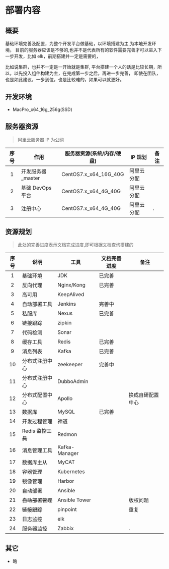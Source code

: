 # 部署内容

## 概要

基础环境完善及配置，为整个开发平台做基础，以环境搭建为主,为本地开发环境，
目前的服务器应该是不够的,也并不是代表所有的软件需要完善才可以进入下一步开发，比如 elk，前期搭建并一定是需要的，

比如说集群，也并不一定是一开始就是集群,
平台搭建一个人的话是比较长期，所以，以先投入组件构建为主，在完成第一步之后，再进一步完善，
即使在团队，也是如此建议，一步到位，也是比较难的，如果可以就更好。

## 开发环境

- MacPro_x64_16g_256g(SSD)

## 服务器资源

> 阿里云服务器 IP 为公网

| 序号 | 作用               | 服务器资源(系统/内存/硬盘) | IP 规划    | 备注 |
| :--: | ------------------ | -------------------------- | ---------- | ---- |
|  1   | 开发服务器\_master | CentOS7.x_x64_16G_40G      | 阿里云分配 |      |
|  2   | 基础 DevOps 平台   | CentOS7.x_x64_4G_40G       | 阿里云分配 |      |
|  3   | 注册中心           | CentOS7.x_x64_4G_40G       | 阿里云分配 | .    |

<!-- | 2    | 开发服务器_slave  | CentOS7.4_x64_2G_16G       | 192.168.1.111 | VBox虚拟机 | -->
<!-- | 3    | 开发服务器_slave  | CentOS7.4_x64_2G_16G       | 192.168.1.112 | VBox虚拟机 | -->
<!-- | 4    | 监控运维平台      | CentOS7.4_x64_4G_16G       | 192.168.1.119 | VBox虚拟机 | -->
<!-- | 7    | 基础服务服务器    | CentOS7.4_x64_1G_40G       | 172.18.11.241 | 阿里云     | -->
<!-- | 8    | 业务服务服务器    | CentOS7.4_x64_1G_40G       | 172.18.11.183 | 阿里云     | -->
<!-- | 9    | 应用服务服务器    | CentOS7.4_x64_1G_40G       | 172.18.11.130 | 阿里云     | -->

## 资源规划

> 此处的完善进度表示文档完成进度,即可根据文档查询搭建的

| 序号 | 说明               | 工具          | 文档完善进度 | 备注             |
| :--: | ------------------ | ------------- | ------------ | ---------------- |
|  1   | 基础环境           | JDK           | 已完善       |                  |
|  2   | 反向代理           | Nginx/Kong    | 已完善       |                  |
|  3   | 高可用             | KeepAlived    |              |                  |
|  4   | 自动部署工具       | Jenkins       | 完善中       |                  |
|  5   | 私服库             | Nexus         | 已完善       |                  |
|  6   | 链接跟踪           | zipkin        |              |                  |
|  7   | 代码检测           | Sonar         |              |                  |
|  8   | 缓存工具           | Redis         | 已完善       |                  |
|  9   | 消息列表           | Kafka         | 已完善       |                  |
|  10  | 分布式注册中心     | zeekeeper     | 完善中       |                  |
|  11  | 分布式注册中心     | DubboAdmin    |              |                  |
|  12  | 分布式配置中心     | Apollo        |              | 换成自研配置中心 |
|  13  | 数据库             | MySQL         | 已完善       |                  |
|  14  | 开发过程管理       | 禅道          |              |                  |
|  15  | ~~Redis 监控工具~~ | Redmon        |              |                  |
|  16  | 消息管理工具       | Kafka-Manager |              |                  |
|  17  | 数据库主从         | MyCAT         |              |                  |
|  18  | 容器管理           | Kubernetes    |              |                  |
|  19  | 镜像管理           | Harbor        |              |                  |
|  20  | 自动部署           | Ansible       |              |                  |
|  21  | ~~自动部署管理~~   | Ansible Tower |              | 版权问题         |
|  22  | ~~链接跟踪~~       | pinpoint      |              | 重复             |
|  23  | 日志监控           | elk           |              |                  |
|  24  | 服务器监控         | Zabbix        |              | .                |

<!-- | 20   | 基础环境搭建      | docker-compose | 完善中       |                  | -->

## 其它

- 略

<!-- # 访问地址 -->
<!-- | 序号 | 说明           | 地址                 | 备注 | -->
<!-- |:------|----------------|----------------------|------| -->
<!-- | 1    | 开发过程管理   | http://www.baidu.com |      | -->
<!-- | 2    | 缓存工具       |                      |      | -->
<!-- | 3    | Redis监控工具  |                      |      | -->
<!-- | 4    | 消息列表       |                      |      | -->
<!-- | 5    | 消息管理工具   |                      |      | -->
<!-- | 6    | 数据库         |                      |      | -->
<!-- | 7    | 数据库主从     |                      |      | -->
<!-- | 7    | 容器管理       |                      |      | -->
<!-- | 8    | 反向代理       |                      |      | -->
<!-- | 9    | 高可用         |                      |      | -->
<!-- | 10   | 分布式注册中心 |                      |      | -->
<!-- | 11   | 自动部署工具   |                      |      | -->
<!-- | 12   | 私服库         |                      |      | -->
<!-- | 13   | 代码检测       |                      |      | -->
<!-- | 14   | 镜像管理       |                      |      | -->
<!-- | 15   | 自动部署       |                      |      | -->
<!-- | 16   | 自动部署管理   |                      |      | -->
<!-- | 17   | 链接跟踪       |                      |      | -->
<!-- | 18   | 日志监控       |                      |      | -->
<!-- | 19   | 服务器监控     |                      |      | -->

<!-- # 混合云环境搭建 -->

<!-- > 原文链接: [https://zhuanlan.zhihu.com/p/473014155](https://zhuanlan.zhihu.com/p/473014155) -->

<!-- ## 概述 -->

<!-- 以下为个人学习环境搭建和多年积累经验。 -->

<!-- 接触软件开发环境从大学到现在差不多 10 年这样，这个过程不管是在自己学习的环境还有电脑等等都积累了大量的学习材料和资料，包括软件安装等大量的库存，这些材料当前基本上目前的环境是无法满足学习和进一步提升的要求点，考虑左右，综合各个成本点，搭建一套可以满足自己未来 4 年左右的学习环境。 -->

<!-- #### 整体阐述从以下思路进行阐述： -->

<!-- - 为什么要搭建个人学习环境 -->
<!-- - 学习环境需要搭建哪些东西 -->
<!-- - 怎么结合自动化运维来管理环境 -->
<!-- - 这套环境搭建的成本是怎么样的 -->

<!-- ## 为什么要搭建个人学习环境 -->

<!-- > 这个是一个过程中多次遇到的痛苦，迁移，丢失，迁移，丢失 … 以前代码仓库是放在阿里 svn 库，但是它一停，就没了 … -->

<!-- ### 1、学习环境的限制 -->

<!-- #### 收费项目太多： -->

<!-- 代码仓库的会员收费，运维告警的会员收费，在线流程图的收费，Git 存储会员升级的收费，网盘资料大小限制，下载收费等等多种收费项目太多，转移过多次，成本太高； -->

<!-- #### 资料长期的沉淀： -->

<!-- 平时学习的项目，脚本，代码很多，这些一记录久了就慢慢变成一套东西，每一个技术的学习就会有一个例子，深入学习这个例子又丰富，还有各种 github 仓库的学习，修改还有笔记，10 年下来，这些资料已经有上百个 git 仓库，十几 G 的项目代码，mysql 数据库就有上百个，有些脚本也找不到了； -->

<!-- <img src="https://pic1.zhimg.com/80/v2-2b56a7f8562a96cb4999aabdc043d254_720w.jpg"> -->

<!-- #### 网络速度的限制： -->

<!-- 自己验证安装过的软件库，也有近上百个，哪个可以使用，哪个不可以使用，另一个是下载的限制，每次下载大的软件都需要开通会员，速度极慢，影响学习环境和心情； -->

<!-- <img src="https://pic4.zhimg.com/80/v2-0b59ff8edd233b626acd21fff748e92b_720w.jpg"> -->

<!-- #### 开发环境的限制： -->

<!-- 我需要运行学习的项目，需要收集他们在网络运行的数据，需要计算大数据，需要利用大数据进行一些分析学习，开始阿里云，aws，oracle cloud 等等免费的，但是发现这些限制只要想多加一点东西，硬盘就说不行，费用就需要添加，开始也不断的加，开始 1k、2k、3k … 整合下来，一年的成本就是基本上过万了，过了两三年，这些服务器就不可用，数据又需要重新迁移，每次迁移的周期成本极高； -->

<!-- <img src="https://pic3.zhimg.com/80/v2-6220fb115d7e8636ccd6d8ff22bed286_720w.jpg"> -->

<!-- ### 2、个人多年学习管理的丢失 -->

<!-- #### 过程笔记的丢失： -->

<!-- 以前使用 163 博客，lofter 博客等这些网络工具，后面印象笔记，再到有道笔记，最后发现这些笔记限制性大，另一个是博客的关闭，另一个是个性化的要求无法满足，最后使用了 wordpress 博客，一使用就是近乎 8~9 年，保存了我很多的历史笔记和记录，包括一些心得点，但是场景不能满足，比如在跟开源团队讨论会议的时候，做的笔记记录，又是放在 gitee 或者 github 上面，久了，不维护之后，原来的记录又很难找到。 -->

<!-- <img src="https://pic3.zhimg.com/80/v2-df4b7527c80c602f5856c61122e3ddd2_720w.jpg"> -->

<!-- #### 成长管理计划的丢失： -->

<!-- 每年事情都会有一个计划，自己每学习一样东西或者跟别人沟通的时候，都会有计划和图形规划，存在着大量的草图和自我管理过程，开始使用的是笔记本画草图，另一个是使用 visio，再到其它的画图工具，然后计划使用 gitbook 和 markdown，再到 docsify 等工具，最后再到 vuepress，管理工具也由禅道、jira 都使用，这些自己过程和记录，笔记本有可能丢失或者换一本就没有了，原来考虑过 iPad，但是效果也不理想。另一个是电脑格式化，或者每 3~5 年一换，资料都有损失，大量的 xmind 导图不再找到。 -->

<!-- <img src="https://pic1.zhimg.com/80/v2-9d4efd70ad3908433d3af890b62f252c_720w.jpg"> -->

<!-- #### 个人时间的无形流失： -->

<!-- 不管是资料还有环境，还有网络，还有各种切换过程中，学习材料 的流失，每次都需要重新再做一次，做的速度可能会更快了，但是无形之中，时间的流失，比如每切换一个电脑需要至少 7 天的环境适配，资料适配，每迁移一次数据环境，至少需要 3 天的导入导出，还有验证是否正常，每一次笔记的迁移，至少需要 2~3 天的迁移，包括图片，材料还有环境的准备等，而且这个过程，需要使用的服务，又需要重新的付费，这些周期整合下来，个人时间在无形当中消耗，同步还有初始过程的时间等。 -->

<!-- ## 个人学习需要搭建哪些东西 -->

<!-- > 以前是 ssh(ssm)，再后来是 devops，再到后来是微服务，中台，物联网，大数据 AI .. 技术不断提高要求，传统的编程已经很难了 -->

<!-- #### 1、规划我的学习目标 -->

<!-- 在当前数字化、中台、物联网等，还有人工智能成熟的情况下，其它的 AR，元宇宙等在不断的研发下，会不会下一个 5 年的突破，不知道，但是后面肯定又会有新的革新技术。搭建的环境为了数字化下的沉淀，包括主要以下几个点： -->

<!-- - 建立技术/研发/业务中台与业务 -->
<!-- - 建立数据中心和大数据计算分析 -->
<!-- - 建立物联网服务进行物联网互联 -->

<!-- 同步也会结合机器学习和人工智能场景，但是这个是在上面的环境进行，自己这里定义，机器学习属于大数据场景，人工智能属于业务中台场景。 -->

<!-- <img src="https://pic4.zhimg.com/80/v2-db1b7669fff441bf5940ad0e9c30fa83_720w.jpg"> -->

<!-- #### 2、服务器资源环境规划 -->

<!-- 这里规划的资源相对比较多，同时由于个人原因，分几个角度考虑，采购云服务器至少 3 年以上服务器，长久的云服务器至少 10 年以上，域名大概是 10 年以上，硬件服务器至少可用 5 年以上，需要保存的长久的资料和短期的资料就比较明确，同步是备份服务器分多地和稳定云盘，确保数据的不丢失，采购的整体计算资源： -->

<!-- CPU40 核 500 多 G 内存 10TB 的算力和资源阿里云服务器、塔式服务器、MacPro 等 -->

<!-- <img src="https://pic4.zhimg.com/80/v2-d4362fbafa09b05fa71644eb699de9a7_720w.jpg"> -->

<!-- 规划了几个区域如下： -->

<!-- - 个人区：个人使用的 -->
<!-- - 网络区（中转区）：方便公网的访问使用 -->
<!-- - 内网区（安全区）：方便数据存储和重要资源 -->
<!-- - 备份区（安全区）：数据存储和恢复 -->

<!-- #### 个人区： -->

<!-- 主要针对的是自己个人 PC 使用的，还有移动网络等便利的情况下使用 -->

<!-- <img src="https://pic1.zhimg.com/80/v2-1193ebf91898ddf717c3651c44ac8278_720w.jpg"> -->

<!-- #### 网络区： -->

<!-- 主要是针对于公网部分的应用和数据，方便自己随时访问，比如放博客，放一些公共的环境元素，追求访问的速度 -->

<!-- > 阿里云服务器是刚好 21 年双 11 活动采购的，相对比较划算 -->

<!-- <img src="https://pic3.zhimg.com/80/v2-3e7c027ee5911689280b17ce26a6d55a_720w.jpg"> -->

<!-- #### 内网区： -->

<!-- 内网区的建设主要针对于大数据存储使用，外网的磁盘和资源采购费用高，所以规划在内网区，追求稳定性 -->

<!-- <img src="https://pic3.zhimg.com/80/v2-bd3fc7cc22d70a773a319f43f239555e_720w.jpg"> -->

<!-- #### 备份区： -->

<!-- 这部分主要利用公网第三方云平台，进行的数据备份和管理，或者分享等，比如 github、网盘、海外区域等 -->

<!-- <img src="https://pic4.zhimg.com/80/v2-4d2b53e9159c857e47825c70d5020fb3_720w.jpg"> -->

<!-- ## PaaS 平台环境规划和搭建 -->

<!-- 主要是包括所有的管理过程，整合成一套体系，方便自己的工具管理整合起来，同时集成自动化部署操作，便于后期自动迁移 -->

<!-- <img src="https://pic1.zhimg.com/80/v2-87966cfbc9c5713ae047551c7b22985c_720w.jpg"> -->

<!-- ### 研发过程管理 -->

<!-- <img src="https://pic3.zhimg.com/80/v2-9662f948e793e73e91b73c1bbd9705e6_720w.jpg"> -->

<!-- ### 容器云环境规划（公网） -->

<!-- <img src="https://pic2.zhimg.com/80/v2-6fe402e74b120a9a0cb0810ad117594d_720w.jpg"> -->

<!-- ### 基础环境规划 -->

<!-- <img src="https://pic3.zhimg.com/80/v2-a5a78cd6023ac06004c2efbf9063bf92_720w.jpg"> -->

<!-- ### 自动化环境规划 -->

<!-- <img src="https://pic3.zhimg.com/80/v2-3787542aa73cde3dbc159a7ee7ba03d2_720w.jpg"> -->

<!-- ### 大数据环境 -->

<!-- <img src="https://pic3.zhimg.com/80/v2-cdb520899e0b0d3fb2abce0bba98b99e_720w.jpg"> -->

<!-- ## 个人的基础研发框架搭建 -->

<!-- 这里整合了很多内容，主要是结合自己的 gitee 和 github 学习基线来整合起来的，同时整合成一套东西，在上面建设业务系统，快速搭建成一套东西。 -->

<!-- 基础研发架构：包含有微服务、通用功能服务，通用开发文档，常用的业务组件，开发组件等，基础这层做研发，快速整合自己想要的功能。 -->

<!-- 搭建起来的效果，后期项目基于研发框架学习和开发，整合数据分析： -->

<!-- <img src="https://pic1.zhimg.com/80/v2-093940bcbb86a62149312bf8cf302000_720w.jpg"> -->

<!-- ### 基础研发框架规划 -->

<!-- <img src="https://pic2.zhimg.com/80/v2-b6030320f60ce7044b7c7ad134e4f369_720w.jpg"> -->

<!-- ## 怎么结合自动化运维来管理环境 -->

<!-- > 一个人的管理，主要是结合自动化，达到发现问题，处理问题两个角度。 -->

<!-- ### 1、自动化运维的管理和规划 -->

<!-- 整个自动化的管理和通知，需要结合很多东西，整体环境怎么自动化操作和管理，这里主要是结合监控-巡检-预警-通知几个序列，监控从服务器-应用-日志-安全几个维度监控，应用交互（chatops/通知）从移动端来进行管理，毕竟一个人管理这些环境，没有工具是很难去集成管理的，自动化操作主要是集成 jenkins 和自研应用来进行管理。 -->

<!-- <img src="https://pic3.zhimg.com/80/v2-832a2d5599cf60a751adcf282dfc30fa_720w.jpg"> -->

<!-- ### 2、自动化运维部署和搭建 -->

<!-- #### 运维管理平台 -->

<!-- <img src="https://pic1.zhimg.com/80/v2-e23821d6cd6a8c790b8936d87366b2c8_720w.jpg"> -->

<!-- ### 3、ChatOps 自动化管理规划 -->

<!-- 整体收集大量的应用监控预警通知，通过监控通知集成，与 dingtalk 集成交互，形成有问题可发现，可处理，自动化，移动化的一体系。 -->

<!-- 整体结合钉钉进行 ChatOps 的自动化运维监控，通过自定义开发的 webhook 工具，进行处理操作，比如 jenkins 自动重启，自动巡检等，类似于现在的智能客服概念： -->

<!-- <img src="https://pic2.zhimg.com/80/v2-ba9cd33ae4fb79571961298f505d6869_720w.jpg"> -->

<!-- ## 这套环境搭建的成本是多少 -->

<!-- 这个根据个人的情况来定，这里主要是结合自身的基础情况和评估来看，针对于这个成本来说，自己主要考虑的是时间成本，对自己而言时间是最大的成本点。 -->

<!-- ### 1、环境的采购费用 -->

<!-- 这里主要针对于个人和性价比考虑，这里不包括企业的，以下年限为一般生命周期多少年，这里只是做评估： -->

<!-- <img src="https://pic1.zhimg.com/80/v2-87cf5192d8daa13f7e6c01d723fc221c_720w.jpg"> -->

<!-- ### 2、投入和产出的比 -->

<!-- 这里主要按普通研发人员的角度考虑，假设一天中，因为开发，笔记本快慢，工具便利速度，资料查看效率等，每天节省 1.5 个小时换算，按 4 年周期时间，则可节省 90 天左右。 -->

<!-- 按天收益角度考虑，假设天收益在 1500~2500 左右，则可节省 13 万~22 万左右，而其它的个人提升另为算，所以整体来说，投入和产出比相对是比较高的。 -->

<!-- ## 总结 -->

<!-- 以上是自己搭建个人学习环境的情况和思路 -->
